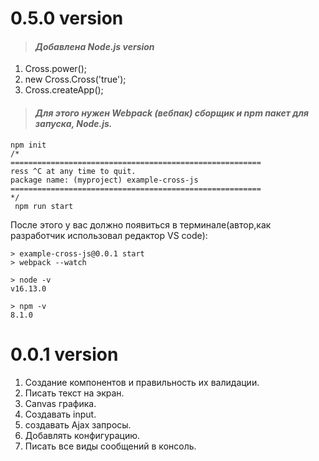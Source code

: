 # 0.5.0 version
>#### *Добавлена Node.js version*
<ol>
    <li>Cross.power();</li>
    <li>new Cross.Cross('true');</li>
    <li>Cross.createApp();</li>
</ol>

>#### *Для этого нужен Webpack (вебпак) сборщик и npm пакет для запуска, Node.js.*
```npm
npm init
/*
========================================================
ress ^C at any time to quit.
package name: (myproject) example-cross-js
========================================================
*/
 npm run start
```

После этого у вас должно появиться в терминале(автор,как разработчик использовал редактор VS code):
```npm
> example-cross-js@0.0.1 start
> webpack --watch
```
```npm
> node -v
v16.13.0
```

```npm
> npm -v
8.1.0
```

# 0.0.1 version
<ol>
    <li>Создание компонентов и правильность их валидации.</li>
    <li>Писать текст на экран.</li>
    <li>Canvas графика.</li>
    <li>Создавать input.</li>
    <li> создавать Ajax запросы.</li>
    <li>Добавлять конфигурацию.</li>
    <li>Писать все виды сообщений в консоль.</li>
</ol>
